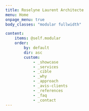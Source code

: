 ```yaml
---
title: Roselyne Laurent Architecte
menu: Home
onpage_menu: true
body_classes: "modular fullwidth"

content:
    items: @self.modular
    order:
        by: default
        dir: asc
        custom:
            - _showcase
            - _services
            - _cible
            - _why
            - _approach
            - _avis-clients
            - _references
            - _faq
            - _contact
---
```



